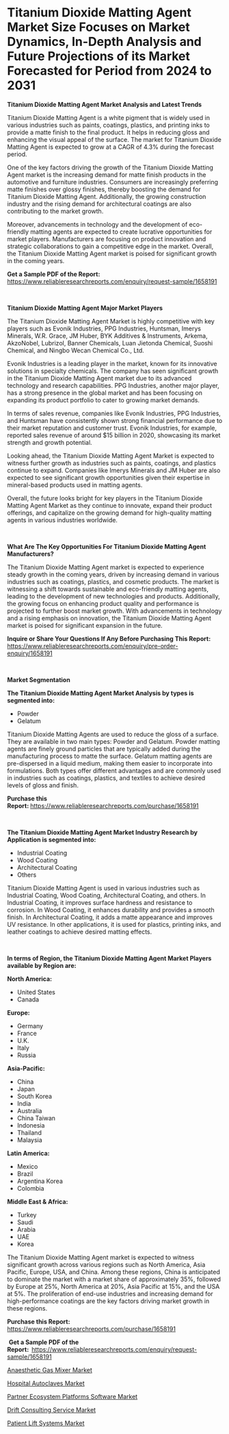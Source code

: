 <p><h1>Titanium Dioxide Matting Agent Market Size Focuses on Market Dynamics, In-Depth Analysis and Future Projections of its Market Forecasted for Period from 2024 to 2031</h1></p><p><strong>Titanium Dioxide Matting Agent Market Analysis and Latest Trends</strong></p>
<p><p>Titanium Dioxide Matting Agent is a white pigment that is widely used in various industries such as paints, coatings, plastics, and printing inks to provide a matte finish to the final product. It helps in reducing gloss and enhancing the visual appeal of the surface. The market for Titanium Dioxide Matting Agent is expected to grow at a CAGR of 4.3% during the forecast period.</p><p>One of the key factors driving the growth of the Titanium Dioxide Matting Agent market is the increasing demand for matte finish products in the automotive and furniture industries. Consumers are increasingly preferring matte finishes over glossy finishes, thereby boosting the demand for Titanium Dioxide Matting Agent. Additionally, the growing construction industry and the rising demand for architectural coatings are also contributing to the market growth.</p><p>Moreover, advancements in technology and the development of eco-friendly matting agents are expected to create lucrative opportunities for market players. Manufacturers are focusing on product innovation and strategic collaborations to gain a competitive edge in the market. Overall, the Titanium Dioxide Matting Agent market is poised for significant growth in the coming years.</p></p>
<p><strong>Get a Sample PDF of the Report:&nbsp;</strong> <a href="https://www.reliableresearchreports.com/enquiry/request-sample/1658191">https://www.reliableresearchreports.com/enquiry/request-sample/1658191</a></p>
<p>&nbsp;</p>
<p><strong>Titanium Dioxide Matting Agent Major Market Players</strong></p>
<p><p>The Titanium Dioxide Matting Agent Market is highly competitive with key players such as Evonik Industries, PPG Industries, Huntsman, Imerys Minerals, W.R. Grace, JM Huber, BYK Additives & Instruments, Arkema, AkzoNobel, Lubrizol, Banner Chemicals, Luan Jietonda Chemical, Suoshi Chemical, and Ningbo Wecan Chemical Co., Ltd.</p><p>Evonik Industries is a leading player in the market, known for its innovative solutions in specialty chemicals. The company has seen significant growth in the Titanium Dioxide Matting Agent market due to its advanced technology and research capabilities. PPG Industries, another major player, has a strong presence in the global market and has been focusing on expanding its product portfolio to cater to growing market demands.</p><p>In terms of sales revenue, companies like Evonik Industries, PPG Industries, and Huntsman have consistently shown strong financial performance due to their market reputation and customer trust. Evonik Industries, for example, reported sales revenue of around $15 billion in 2020, showcasing its market strength and growth potential.</p><p>Looking ahead, the Titanium Dioxide Matting Agent Market is expected to witness further growth as industries such as paints, coatings, and plastics continue to expand. Companies like Imerys Minerals and JM Huber are also expected to see significant growth opportunities given their expertise in mineral-based products used in matting agents.</p><p>Overall, the future looks bright for key players in the Titanium Dioxide Matting Agent Market as they continue to innovate, expand their product offerings, and capitalize on the growing demand for high-quality matting agents in various industries worldwide.</p></p>
<p>&nbsp;</p>
<p><strong>What Are The Key Opportunities For Titanium Dioxide Matting Agent Manufacturers?</strong></p>
<p><p>The Titanium Dioxide Matting Agent market is expected to experience steady growth in the coming years, driven by increasing demand in various industries such as coatings, plastics, and cosmetic products. The market is witnessing a shift towards sustainable and eco-friendly matting agents, leading to the development of new technologies and products. Additionally, the growing focus on enhancing product quality and performance is projected to further boost market growth. With advancements in technology and a rising emphasis on innovation, the Titanium Dioxide Matting Agent market is poised for significant expansion in the future.</p></p>
<p><strong>Inquire or Share Your Questions If Any Before Purchasing This Report:</strong> <a href="https://www.reliableresearchreports.com/enquiry/pre-order-enquiry/1658191">https://www.reliableresearchreports.com/enquiry/pre-order-enquiry/1658191</a></p>
<p>&nbsp;</p>
<p><strong>Market Segmentation</strong></p>
<p><strong>The Titanium Dioxide Matting Agent Market Analysis by types is segmented into:</strong></p>
<p><ul><li>Powder</li><li>Gelatum</li></ul></p>
<p><p>Titanium Dioxide Matting Agents are used to reduce the gloss of a surface. They are available in two main types: Powder and Gelatum. Powder matting agents are finely ground particles that are typically added during the manufacturing process to matte the surface. Gelatum matting agents are pre-dispersed in a liquid medium, making them easier to incorporate into formulations. Both types offer different advantages and are commonly used in industries such as coatings, plastics, and textiles to achieve desired levels of gloss and finish.</p></p>
<p><strong>Purchase this Report:&nbsp;</strong><a href="https://www.reliableresearchreports.com/purchase/1658191">https://www.reliableresearchreports.com/purchase/1658191</a></p>
<p>&nbsp;</p>
<p><strong>The Titanium Dioxide Matting Agent Market Industry Research by Application is segmented into:</strong></p>
<p><ul><li>Industrial Coating</li><li>Wood Coating</li><li>Architectural Coating</li><li>Others</li></ul></p>
<p><p>Titanium Dioxide Matting Agent is used in various industries such as Industrial Coating, Wood Coating, Architectural Coating, and others. In Industrial Coating, it improves surface hardness and resistance to corrosion. In Wood Coating, it enhances durability and provides a smooth finish. In Architectural Coating, it adds a matte appearance and improves UV resistance. In other applications, it is used for plastics, printing inks, and leather coatings to achieve desired matting effects.</p></p>
<p>&nbsp;</p>
<p><strong>In terms of Region, the Titanium Dioxide Matting Agent Market Players available by Region are:</strong></p>
<p>
    <p> <strong> North America: </strong>
        <ul>
            <li>United States</li>
            <li>Canada</li>
        </ul>
        </p> 
    <p> <strong> Europe: </strong>
        <ul>
            <li>Germany</li>
            <li>France</li>
            <li>U.K.</li>
            <li>Italy</li>
            <li>Russia</li>
        </ul>
        </p> 
    <p> <strong> Asia-Pacific: </strong>
        <ul>
            <li>China</li>
            <li>Japan</li>
            <li>South Korea</li>
            <li>India</li>
            <li>Australia</li>
            <li>China Taiwan</li>
            <li>Indonesia</li>
            <li>Thailand</li>
            <li>Malaysia</li>
        </ul>
        </p> 
    <p> <strong> Latin America: </strong>
        <ul>
            <li>Mexico</li>
            <li>Brazil</li>
            <li>Argentina Korea</li>
            <li>Colombia</li>
        </ul>
        </p> 
    <p> <strong> Middle East & Africa: </strong>
        <ul>
            <li>Turkey</li>
            <li>Saudi</li>
            <li>Arabia</li>
            <li>UAE</li>
            <li>Korea</li>
        </ul>
    </p>
    </p>
<p><p>The Titanium Dioxide Matting Agent market is expected to witness significant growth across various regions such as North America, Asia Pacific, Europe, USA, and China. Among these regions, China is anticipated to dominate the market with a market share of approximately 35%, followed by Europe at 25%, North America at 20%, Asia Pacific at 15%, and the USA at 5%. The proliferation of end-use industries and increasing demand for high-performance coatings are the key factors driving market growth in these regions.</p></p>
<p><strong>Purchase this Report: </strong><a href="https://www.reliableresearchreports.com/purchase/1658191">https://www.reliableresearchreports.com/purchase/1658191</a></p>
<p>&nbsp;<strong>Get a Sample PDF of the Report:&nbsp;&nbsp;</strong><a href="https://www.reliableresearchreports.com/enquiry/request-sample/1658191">https://www.reliableresearchreports.com/enquiry/request-sample/1658191</a></p>
<p><strong></strong></p>
<p><p><a href="https://medium.com/@sarahhopkins94/anaesthetic-gas-mixer-market-size-and-market-trends-complete-industry-overview-2024-to-2031-b208a64a32b9">Anaesthetic Gas Mixer Market</a></p><p><a href="https://medium.com/@sarahhopkins94/hospital-autoclaves-nbsp-market-focuses-on-market-share-size-and-projected-forecast-till-2031-b6898b47a2bf">Hospital Autoclaves Market</a></p><p><a href="https://github.com/johnbach50/Market-Research-Report-List-1/blob/main/partner-ecosystem-platforms-software-market.md">Partner Ecosystem Platforms Software Market</a></p><p><a href="https://github.com/lylyparadise/Market-Research-Report-List-1/blob/main/drift-consulting-service-market.md">Drift Consulting Service Market</a></p><p><a href="https://medium.com/@brendamoreno1988/decoding-patient-lift-systems-market-metrics-market-share-trends-and-growth-patterns-38f6afbffb82">Patient Lift Systems Market</a></p></p>